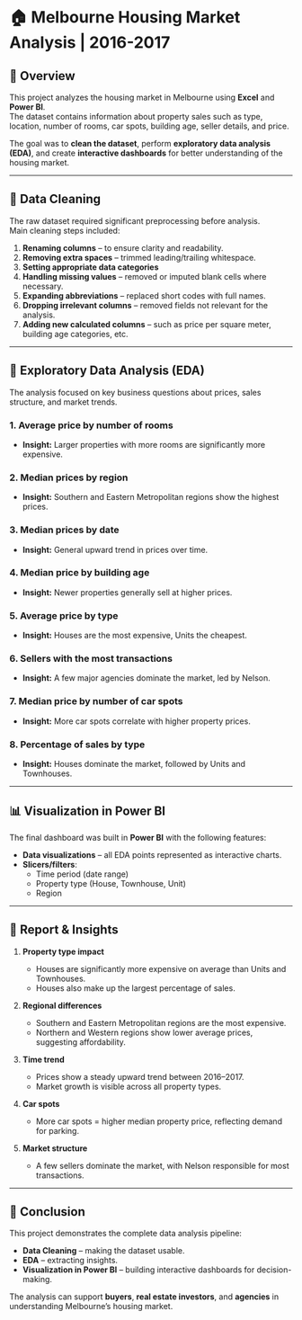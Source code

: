 # 🏠 Melbourne Housing Market Analysis | 2016-2017

## 📌 Overview
This project analyzes the housing market in Melbourne using **Excel** and **Power BI**.  
The dataset contains information about property sales such as type, location, number of rooms, car spots, building age, seller details, and price.  

The goal was to **clean the dataset**, perform **exploratory data analysis (EDA)**, and create **interactive dashboards** for better understanding of the housing market.

---

## 🧼 Data Cleaning
The raw dataset required significant preprocessing before analysis.  
Main cleaning steps included:

1. **Renaming columns** – to ensure clarity and readability.  
2. **Removing extra spaces** – trimmed leading/trailing whitespace.  
3. **Setting appropriate data categories**
4. **Handling missing values** – removed or imputed blank cells where necessary.  
5. **Expanding abbreviations** – replaced short codes with full names.
6. **Dropping irrelevant columns** – removed fields not relevant for the analysis.  
7. **Adding new calculated columns** – such as price per square meter, building age categories, etc.

---

## 🔎 Exploratory Data Analysis (EDA)

The analysis focused on key business questions about prices, sales structure, and market trends.

### 1. Average price by number of rooms  
- **Insight:** Larger properties with more rooms are significantly more expensive.

### 2. Median prices by region  
- **Insight:** Southern and Eastern Metropolitan regions show the highest prices.

### 3. Median prices by date  
- **Insight:** General upward trend in prices over time.

### 4. Median price by building age  
- **Insight:** Newer properties generally sell at higher prices.

### 5. Average price by type  
- **Insight:** Houses are the most expensive, Units the cheapest.

### 6. Sellers with the most transactions  
- **Insight:** A few major agencies dominate the market, led by Nelson.

### 7. Median price by number of car spots  
- **Insight:** More car spots correlate with higher property prices.

### 8. Percentage of sales by type  
- **Insight:** Houses dominate the market, followed by Units and Townhouses.

---

## 📊 Visualization in Power BI

The final dashboard was built in **Power BI** with the following features:

- **Data visualizations** – all EDA points represented as interactive charts.  
- **Slicers/filters**:  
  - Time period (date range)  
  - Property type (House, Townhouse, Unit)  
  - Region  

---

## 📑 Report & Insights

1. **Property type impact**  
   - Houses are significantly more expensive on average than Units and Townhouses.  
   - Houses also make up the largest percentage of sales.  

2. **Regional differences**  
   - Southern and Eastern Metropolitan regions are the most expensive.  
   - Northern and Western regions show lower average prices, suggesting affordability.  

3. **Time trend**  
   - Prices show a steady upward trend between 2016–2017.  
   - Market growth is visible across all property types.  

6. **Car spots**  
   - More car spots = higher median property price, reflecting demand for parking.  

7. **Market structure**  
   - A few sellers dominate the market, with Nelson responsible for most transactions.  

---

## 🚀 Conclusion
This project demonstrates the complete data analysis pipeline:  
- **Data Cleaning** – making the dataset usable.  
- **EDA** – extracting insights.  
- **Visualization in Power BI** – building interactive dashboards for decision-making.  

The analysis can support **buyers**, **real estate investors**, and **agencies** in understanding Melbourne’s housing market.

